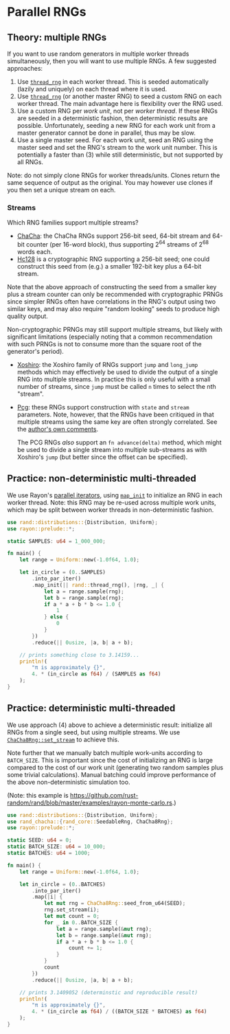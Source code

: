 # Parallel RNGs

## Theory: multiple RNGs

If you want to use random generators in multiple worker threads simultaneously,
then you will want to use multiple RNGs. A few suggested approaches:

1.  Use [`thread_rng`] in each worker thread. This is seeded automatically
    (lazily and uniquely) on each thread where it is used.
2.  Use [`thread_rng`] (or another master RNG) to seed a custom RNG on each
    worker thread. The main advantage here is flexibility over the RNG used.
3.  Use a custom RNG per *work unit*, not per *worker thread*. If these RNGs
    are seeded in a deterministic fashion, then deterministic results are
    possible. Unfortunately, seeding a new RNG for each work unit from a master
    generator cannot be done in parallel, thus may be slow.
4.  Use a single master seed. For each work unit, seed an RNG using the master
    seed and set the RNG's stream to the work unit number. This is potentially a
    faster than (3) while still deterministic, but not supported by all RNGs.

Note: do not simply clone RNGs for worker threads/units. Clones return the same
sequence of output as the original. You may however use clones if you then set
a unique stream on each.

### Streams

Which RNG families support multiple streams?

-   [ChaCha](https://docs.rs/rand_chacha/latest/rand_chacha/): the ChaCha RNGs
    support 256-bit seed, 64-bit stream and 64-bit counter (per 16-word block),
    thus supporting 2<sup>64</sup> streams of 2<sup>68</sup> words each.
-   [Hc128](https://docs.rs/rand_hc/latest/rand_hc/) is a cryptographic RNG
    supporting a 256-bit seed; one could construct this seed from (e.g.) a
    smaller 192-bit key plus a 64-bit stream.

Note that the above approach of constructing the seed from a smaller key plus a
stream counter can only be recommended with cryptographic PRNGs since simpler
RNGs often have correlations in the RNG's output using two similar keys, and
may also require "random looking" seeds to produce high quality output.

Non-cryptographic PRNGs may still support multiple streams, but likely with
significant limitations (especially noting that a common recommendation with
such PRNGs is not to consume more than the square root of the generator's
period).

-   [Xoshiro](https://docs.rs/rand_xoshiro/latest/rand_xoshiro/): the Xoshiro
    family of RNGs support `jump` and `long_jump` methods which may effectively
    be used to divide the output of a single RNG into multiple streams. In
    practice this is only useful with a small number of streams, since `jump`
    must be called `n` times to select the nth "stream".
-   [Pcg](https://docs.rs/rand_pcg/latest/rand_pcg/): these RNGs support
    construction with `state` and `stream` parameters. Note, however, that the
    RNGs have been critiqued in that multiple streams using the same key are
    often strongly correlated. See the [author's own comments](https://www.pcg-random.org/posts/critiquing-pcg-streams.html).

    The PCG RNGs *also* support an `fn advance(delta)` method, which might be
    used to divide a single stream into multiple sub-streams as with Xoshiro's
    `jump` (but better since the offset can be specified).

## Practice: non-deterministic multi-threaded

We use Rayon's [parallel iterators](https://docs.rs/rayon/latest/rayon/iter/index.html), using [`map_init`] to initialize an RNG in
each worker thread. Note: this RNG may be re-used across multiple work units,
which may be split between worker threads in non-deterministic fashion.

```rust
use rand::distributions::{Distribution, Uniform};
use rayon::prelude::*;

static SAMPLES: u64 = 1_000_000;

fn main() {
    let range = Uniform::new(-1.0f64, 1.0);

    let in_circle = (0..SAMPLES)
        .into_par_iter()
        .map_init(|| rand::thread_rng(), |rng, _| {
            let a = range.sample(rng);
            let b = range.sample(rng);
            if a * a + b * b <= 1.0 {
                1
            } else {
                0
            }
        })
        .reduce(|| 0usize, |a, b| a + b);

    // prints something close to 3.14159...
    println!(
        "π is approximately {}",
        4. * (in_circle as f64) / (SAMPLES as f64)
    );
}
```

## Practice: deterministic multi-threaded

We use approach (4) above to achieve a deterministic result: initialize all RNGs
from a single seed, but using multiple streams.
We use [`ChaCha8Rng::set_stream`] to achieve this.

Note further that we manually batch multiple work-units according to
`BATCH_SIZE`. This is important since the cost of initializing an RNG is large
compared to the cost of our work unit (generating two random samples plus some
trivial calculations). Manual batching could improve performance of the above
non-deterministic simulation too.

(Note: this example is <https://github.com/rust-random/rand/blob/master/examples/rayon-monte-carlo.rs>.)

```rust
use rand::distributions::{Distribution, Uniform};
use rand_chacha::{rand_core::SeedableRng, ChaCha8Rng};
use rayon::prelude::*;

static SEED: u64 = 0;
static BATCH_SIZE: u64 = 10_000;
static BATCHES: u64 = 1000;

fn main() {
    let range = Uniform::new(-1.0f64, 1.0);

    let in_circle = (0..BATCHES)
        .into_par_iter()
        .map(|i| {
            let mut rng = ChaCha8Rng::seed_from_u64(SEED);
            rng.set_stream(i);
            let mut count = 0;
            for _ in 0..BATCH_SIZE {
                let a = range.sample(&mut rng);
                let b = range.sample(&mut rng);
                if a * a + b * b <= 1.0 {
                    count += 1;
                }
            }
            count
        })
        .reduce(|| 0usize, |a, b| a + b);

    // prints 3.1409052 (determinstic and reproducible result)
    println!(
        "π is approximately {}",
        4. * (in_circle as f64) / ((BATCH_SIZE * BATCHES) as f64)
    );
}
```

[`thread_rng`]: https://docs.rs/rand/latest/rand/fn.thread_rng.html
[`map_init`]: https://docs.rs/rayon/latest/rayon/iter/trait.ParallelIterator.html#method.map_init
[`ChaCha8Rng::set_stream`]: https://docs.rs/rand_chacha/latest/rand_chacha/struct.ChaCha8Rng.html#method.set_stream

